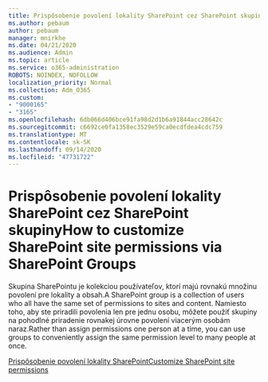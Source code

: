 ```yaml
---
title: Prispôsobenie povolení lokality SharePoint cez SharePoint skupiny
ms.author: pebaum
author: pebaum
manager: mnirkhe
ms.date: 04/21/2020
ms.audience: Admin
ms.topic: article
ms.service: o365-administration
ROBOTS: NOINDEX, NOFOLLOW
localization_priority: Normal
ms.collection: Adm_O365
ms.custom:
- "9000165"
- "3165"
ms.openlocfilehash: 6db066d406bce91fa98d2d1b6a91844acc28642c
ms.sourcegitcommit: c6692ce0fa1358ec3529e59ca0ecdfdea4cdc759
ms.translationtype: MT
ms.contentlocale: sk-SK
ms.lasthandoff: 09/14/2020
ms.locfileid: "47731722"
---
```

# <a name="how-to-customize-sharepoint-site-permissions-via-sharepoint-groups"></a><span data-ttu-id="cd3a1-102">Prispôsobenie povolení lokality SharePoint cez SharePoint skupiny</span><span class="sxs-lookup"><span data-stu-id="cd3a1-102">How to customize SharePoint site permissions via SharePoint Groups</span></span> 

<span data-ttu-id="cd3a1-103">Skupina SharePointu je kolekciou používateľov, ktorí majú rovnakú množinu povolení pre lokality a obsah.</span><span class="sxs-lookup"><span data-stu-id="cd3a1-103">A SharePoint group is a collection of users who all have the same set of permissions to sites and content.</span></span> <span data-ttu-id="cd3a1-104">Namiesto toho, aby ste priradili povolenia len pre jednu osobu, môžete použiť skupiny na pohodlné priradenie rovnakej úrovne povolení viacerým osobám naraz.</span><span class="sxs-lookup"><span data-stu-id="cd3a1-104">Rather than assign permissions one person at a time, you can use groups to conveniently assign the same permission level to many people at once.</span></span>

[<span data-ttu-id="cd3a1-105">Prispôsobenie povolení lokality SharePoint</span><span class="sxs-lookup"><span data-stu-id="cd3a1-105">Customize SharePoint site permissions</span></span>](https://docs.microsoft.com/sharepoint/customize-sharepoint-site-permissions)